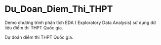# Du_Doan_Diem_Thi_THPT
Demo chương trình phân tích  EDA ( Exploratory Data Analysis) sử dụng dữ liệu điểm thi THPT Quốc gia.

Dự đoán điểm thi THPT Quốc gia.

